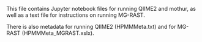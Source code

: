This file contains Jupyter notebook files for running QIIME2 and mothur, as well as a text file for instructions on running MG-RAST.

There is also metadata for running QIIME2 (HPMMMeta.txt) and for MG-RAST (HPMMMeta_MGRAST.xslx).
